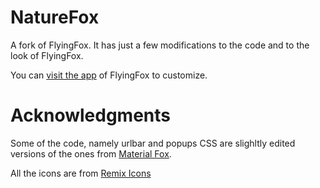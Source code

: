 # NatureFox

A fork of FlyingFox.
It has just a few modifications to the code and to the look of FlyingFox.

You can <a href="http://flyingfox.netlify.app">visit the app</a> of FlyingFox to customize.</h5>

# Acknowledgments 

Some of the code, namely urlbar and popups CSS are slighltly edited versions of the ones from [Material Fox](https://github.com/muckSponge/MaterialFox).

All the icons are from [Remix Icons](https://remixicon.com/)

